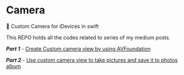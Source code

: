 # Camera
📸  Custom Camera for iDevices in swift 

This REPO holds all the codes related to series of my medium posts.

***Part 1*** - [Create Custom camera view by using AVFoundation](https://medium.com/@rizwanm/https-medium-com-rizwanm-swift-camera-part-1-c38b8b773b2)

***Part 2*** - [Use custom camera view to take pictures and save it to photos album
](https://medium.com/compileswift/swift-camera-part-2-c6de440a9404)
